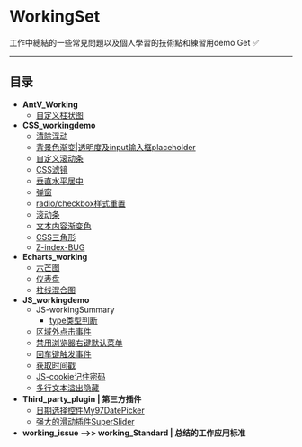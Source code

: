 # WorkingSet
工作中總結的一些常見問題以及個人學習的技術點和練習用demo  Get :white_check_mark:
***

## 目录

- **AntV_Working**
    - [自定义柱状图](./AntV_Working/demo01.html)
- **CSS_workingdemo**
    - [清除浮动](./CSS_workingdemo/clearfloat.css)
    - [背景色渐变|透明度及input输入框placeholder](./CSS_workingdemo/compatible.css)
    - [自定义滚动条](./CSS_workingdemo/customize-scroll.css)
    - [CSS滤镜](./CSS_workingdemo/drop-shadow.html)
    - [垂直水平居中](./CSS_workingdemo/level_vertical-center.css)
    - [弹窗](./CSS_workingdemo/mask.html)
    - [radio/checkbox样式重置](./CSS_workingdemo/reset_radio-checkbox.html)
    - [滚动条](./CSS_workingdemo/scroll.html)
    - [文本内容渐变色](./CSS_workingdemo/text-fill-color.css)
    - [CSS三角形](./CSS_workingdemo/tringle.html)
    - [Z-index-BUG](./CSS_workingdemo/zIndex_bug.html)
- **Echarts_working**
    - [六芒图](./Echarts_working/六芒图.html)
    - [仪表盘](./Echaets_working/仪表盘.html)
    - [柱线混合图](./Echaets_working/柱线混合图.html)
- **JS_workingdemo**
    - JS-workingSummary
        - [type类型判断](./JS_workingdemo/JS-workingSubmmary/1.type判断.js)
    - [区域外点击事件](./JS_workingdemo/click_outarea.html)
    - [禁用浏览器右键默认菜单](./JS_workingdemo/Disable_osright.html)
    - [回车键触发事件](./JS_workingdemo/Enter_todo.js)
    - [获取时间戳](./JS_workingdemo/Obtain_Time.html)
    - [JS-cookie记住密码](./JS_workingdemo/RemeberPass.html)
    - [多行文本溢出隐藏](./JS_workingdemo/text_overview.html)
- **Third_party_plugin | 第三方插件**
    - [日期选择控件My97DatePicker](./Third_party_plugin/My97DatePicker_using)
    - [强大的滑动插件SuperSlider](./Third_party_plugin/SuperSlider_using)
- **working_issue -->> working_Standard | 总结的工作应用标准**



